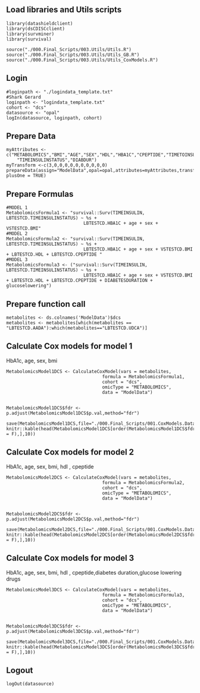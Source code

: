## Load libraries and Utils scripts

    library(datashieldclient)
    library(dsCDISCclient)
    library(survminer)
    library(survival)

    source("./000.Final_Scripts/003.Utils/Utils.R")
    source("./000.Final_Scripts/003.Utils/Utils_GB.R")
    source("./000.Final_Scripts/003.Utils/Utils_CoxModels.R")

## Login

    #loginpath <- "./logindata_template.txt"
    #Shark Gerard
    loginpath <- "logindata_template.txt"
    cohort <- "dcs"
    datasource <- "opal"
    logIn(datasource, loginpath, cohort)

## Prepare Data

    myAttributes <- c("METABOLOMICS","BMI","AGE","SEX","HDL","HBA1C","CPEPTIDE","TIMETOINSULIN",
        "TIMEINSULINSTATUS","DIABDUR")
    myTransform <-c(3,0,0,0,0,0,0,0,0,0,0)
    prepareData(assign="ModelData",opal=opal,attributes=myAttributes,transformVector=myTransform, plusOne = TRUE)

## Prepare Formulas

    #MODEL 1 
    MetabolomicsFormula1 <- "survival::Surv(TIMEINSULIN, LBTESTCD.TIMEINSULINSTATUS) ~ %s +
                                 LBTESTCD.HBA1C + age + sex + VSTESTCD.BMI"
    #MODEL 2
    MetabolomicsFormula2 <- "survival::Surv(TIMEINSULIN, LBTESTCD.TIMEINSULINSTATUS) ~ %s +
                                 LBTESTCD.HBA1C + age + sex + VSTESTCD.BMI + LBTESTCD.HDL + LBTESTCD.CPEPTIDE "
    #MODEL 3
    MetabolomicsFormula3 <- ("survival::Surv(TIMEINSULIN, LBTESTCD.TIMEINSULINSTATUS) ~ %s +
                                 LBTESTCD.HBA1C + age + sex + VSTESTCD.BMI + LBTESTCD.HDL + LBTESTCD.CPEPTIDE + DIABETESDURATION + glucoselowering")

## Prepare function call

    metabolites <- ds.colnames('ModelData')$dcs
    metabolites <- metabolites[which(metabolites == "LBTESTCD.AADA"):which(metabolites=="LBTESTCD.UDCA")]

## Calculate Cox models for model 1

HbA1c, age, sex, bmi

    MetabolomicsModel1DCS <- CalculateCoxModel(vars = metabolites,
                                        formula = MetabolomicsFormula1,
                                        cohort = "dcs",
                                        omicType = "METABOLOMICS",
                                        data = "ModelData")


    MetabolomicsModel1DCS$fdr <- p.adjust(MetabolomicsModel1DCS$p.val,method="fdr")

    save(MetabolomicsModel1DCS,file="./000.Final_Scripts/001.CoxModels.Data/DCS_Metabolites_CoxModel_1.RData")
    knitr::kable(head(MetabolomicsModel1DCS[order(MetabolomicsModel1DCS$fdr,decreasing = F),],10))

## Calculate Cox models for model 2

HbA1c, age, sex, bmi, hdl , cpeptide

    MetabolomicsModel2DCS <- CalculateCoxModel(vars = metabolites,
                                        formula = MetabolomicsFormula2,
                                        cohort = "dcs",
                                        omicType = "METABOLOMICS",
                                        data = "ModelData")


    MetabolomicsModel2DCS$fdr <- p.adjust(MetabolomicsModel2DCS$p.val,method="fdr")

    save(MetabolomicsModel2DCS,file="./000.Final_Scripts/001.CoxModels.Data/DCS_Metabolites_CoxModel_2.RData")
    knitr::kable(head(MetabolomicsModel2DCS[order(MetabolomicsModel2DCS$fdr,decreasing = F),],10))

## Calculate Cox models for model 3

HbA1c, age, sex, bmi, hdl , cpeptide,diabetes duration,glucose lowering
drugs

    MetabolomicsModel3DCS <- CalculateCoxModel(vars = metabolites,
                                        formula = MetabolomicsFormula3,
                                        cohort = "dcs",
                                        omicType = "METABOLOMICS",
                                        data = "ModelData")


    MetabolomicsModel3DCS$fdr <- p.adjust(MetabolomicsModel3DCS$p.val,method="fdr")

    save(MetabolomicsModel3DCS,file="./000.Final_Scripts/001.CoxModels.Data/DCS_Metabolites_CoxModel_3.RData")
    knitr::kable(head(MetabolomicsModel3DCS[order(MetabolomicsModel3DCS$fdr,decreasing = F),],10))

## Logout

    logOut(datasource)
